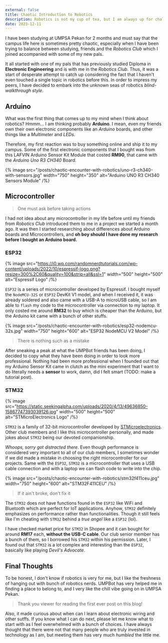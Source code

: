 ```yaml
---
external: false
title: Chaotic Introduction to Robotics
description: Robotics is not my cup of tea, but I am always up for challenges
date: 2023-12-11
---
```


I have been studying at UMPSA Pekan for 2 months and must say that the campus life here is sometimes pretty chaotic, especially when I have been trying to balance between studying, friends and the _Robotics Club_ which I joined accompanied with some of my new pals.

It all started with one of my pals that has previously studied Diploma in **Electronic Engineering** and is with me in the _Robotics Club_. Thus, it was a start of desperate attempt to catch up considering the fact that I haven't even touched a single topic in robotics before this. In order to impress my peers, I have decided to embark into the unknown seas of robotics _blind-walkthrough style_.

## Arduino

What was the first thing that comes up to my mind when I think about robotics? Hmmm... I am thinking probably **Arduino**. I mean, even my friends own their own electronic components like an _Arduino_ boards, and other things like a _Multimeter_ and _LEDs_. 

Therefore, my first reaction was to buy something online and ship it to my campus. Some of the first electronic components that I bought was from this LAFVIN Arduino Sensor Kit Module that costed **RM90**, that came with the _Arduino Uno R3 CH340_ Board.

{% image src="/posts/chaotic-encounter-with-robotics/uno-r3-ch340-with-sensors.jpg" width="750" height="350" alt="Arduino UNO R3 CH340 Sensors Module" /%}

## Microcontroller

> One must ask before taking actions

I had not idea about any microcontroller in my life before until my friends from _Robotics Club_ introduced them to me in a project we started a month ago. It was then I started researching about differences about Arduino boards and Microcontrollers, and **oh boy should I have done my research before I bought an Arduino board.**

### ESP32

{% image src="https://i0.wp.com/randomnerdtutorials.com/wp-content/uploads/2022/10/espressif-logo.png?resize=300%2C60&quality=100&strip=all&ssl=1" width="500" height="500" alt="Espressif Logo" /%}

`ESP32` is a series of microcontroller developed by Espressif. I bought myself the `NodeMCU-32S` or `ESP32` DevKit V1 model, and when I received it, it was already soldered and also came with a USB-A to microUSB cable, so I am able to `flash` my code to the microcontroller via connection to my laptop. It only costed me around **RM32** to buy which is cheaper than the Arduino, but the Arduino kit came with a bunch of other stuffs.

{% image src="/posts/chaotic-encounter-with-robotics/esp32-nodemcu-32s.jpg" width="750" height="600" alt="ESP32 NodeMCU V2 Model" /%}

> There is nothing such as a mistake

After sneaking a peak at what the UMPBot friends has been doing, I decided to copy what they have been doing in order to look more professional. Nothing had been more professional when I founded out that my Arduino Sensor Kit came in clutch as the mini experiment that I want to do literally needs a **sensor** to work, damn, did I felt smart (TODO: make a tutorial post).

### STM32

{% image src="https://static.seekingalpha.com/uploads/2020/4/13/49636850-15867747393039126.jpg" width="500" height="500" alt="STMicroElectronics Logo" /%}

`STM32` is a family of 32-bit microcontroller developed by [STMicroelectronics](https://www.st.com/content/st_com/en.html). Other club members and I like this microcontroller personally, and made jokes about `STM32` being our devoted companionship. 

_Whoops, sorry got distracted there_. Even though performance is considered very important to all of our club members, I sometimes wonder if we did made a mistake in choosing the right microcontroller for our projects. Same with the `ESP32`, `STM32` is a microcontroller that uses a USB cable connection and with a laptop we can flash code to write into the chip. 

{% image src="/posts/chaotic-encounter-with-robotics/stm32f411ceu.jpg" width="750" height="600" alt="STM32F411CEU" /%}

> If it ain't broke, don't fix it

The `STM32` does not have functions found in the `ESP32` like WiFi and Bluetooth which are perfect for IoT applications. Anyhow, `STM32` definitely emphasizes on performance rather than functionalities. Though it still feels like I'm cheating with `STM32` behind a _true angel_ like a `ESP32` (lol). 

I have checked market price for `STM32` in Shopee and it can bought for around **RM17** each, **without the USB-C cable**. Our club senior member has a bunch of them, so I borrowed his `STM32` within his permission. Later, I found out that `STM32` is a lot complex and interesting than the `ESP32`, basically like playing _Devil's Advocate_.

## Final Thoughts

To be honest, I don't know if robotics is very for me, but I like the freshness of hanging out with bunch of robotics nerds. UMPBot has very helped me in finding a place to belong to, and I very like the chill vibe going on in UMPSA Pekan. 

> Thank you viewer for reading the first ever post on this blog!

Also, it made curious about when can I learn about electronic wiring and other sutffs. If you know what I can do next, please let me know what to start with as I feel overwhelmed with a bunch of choices. I have always thought that there were not that many people who are truly invested in technology as I am, but meeting them has very much _humbled_ the little me.
